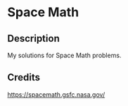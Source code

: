 # Space Math

## Description

My solutions for Space Math problems.

## Credits

https://spacemath.gsfc.nasa.gov/

